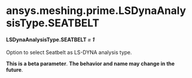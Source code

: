 # ansys.meshing.prime.LSDynaAnalysisType.SEATBELT



#### LSDynaAnalysisType.SEATBELT *= 1*

Option to select Seatbelt as LS-DYNA analysis type.

**This is a beta parameter**. **The behavior and name may change in the future**.

<!-- !! processed by numpydoc !! -->
